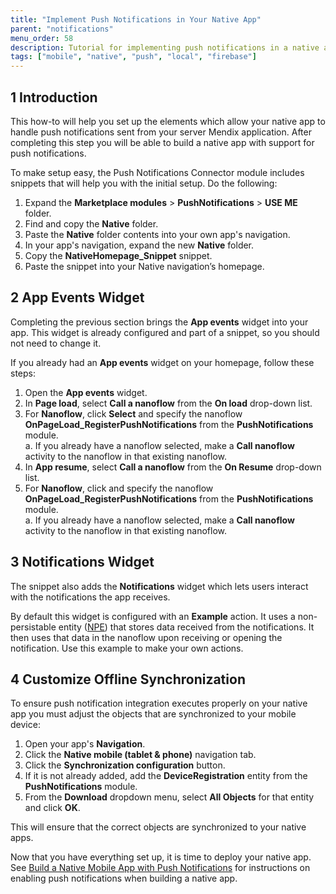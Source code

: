```yaml
---
title: "Implement Push Notifications in Your Native App"
parent: "notifications"
menu_order: 58
description: Tutorial for implementing push notifications in a native app.
tags: ["mobile", "native", "push", "local", "firebase"]
---
```


## 1 Introduction

This how-to will help you set up the elements which allow your native app to handle push notifications sent from your server Mendix application. After completing this step you will be able to build a native app with support for push notifications.

To make setup easy, the Push Notifications Connector module includes snippets that will help you with the initial setup. Do the following:

1. Expand the **Marketplace modules** > **PushNotifications** > **USE ME** folder.
1. Find and copy the **Native** folder.
1. Paste the **Native** folder contents into your own app's navigation.
1. In your app's navigation, expand the new **Native** folder.
1. Copy the **NativeHomepage_Snippet** snippet.
1. Paste the snippet into your Native navigation’s homepage.

## 2 App Events Widget

Completing the previous section brings the **App events** widget into your app. This widget is already configured and part of a snippet, so you should not need to change it. 

If you already had an **App events** widget on your homepage, follow these steps:

1. Open the **App events** widget.
1.  In  **Page load**, select **Call a nanoflow** from the **On load**  drop-down list. 
2.  For **Nanoflow**, click **Select** and specify the nanoflow **OnPageLoad_RegisterPushNotifications** from the **PushNotifications** module.<br /> 
	a. If you already have a nanoflow selected, make a **Call nanoflow** activity to the nanoflow in that existing nanoflow.<br />
1. In **App resume**, select **Call a nanoflow** from the **On Resume** drop-down list. 
1. For **Nanoflow**, click and specify the nanoflow **OnPageLoad_RegisterPushNotifications** from the **PushNotifications** module. <br />
    a. If you already have a nanoflow selected, make a **Call nanoflow** activity to the  nanoflow in that existing nanoflow. <br /> 

## 3 Notifications Widget

The snippet also adds the **Notifications** widget which lets users interact with the notifications the app receives.

By default this widget is configured with an **Example** action. It uses a non-persistable entity ([NPE](/refguide/persistability#non-persistable)) that stores data received from the notifications. It then uses that data in the nanoflow upon receiving or opening the notification. Use this example to make your own actions. 

## 4 Customize Offline Synchronization

To ensure push notification integration executes properly on your native app you must adjust the objects that are synchronized to your mobile device:

1. Open your app's **Navigation**.
1. Click the **Native mobile (tablet & phone)** navigation tab.
1. Click the **Synchronization configuration** button.
1. If it is not already added, add the **DeviceRegistration** entity from the **PushNotifications** module.
1. From the **Download** dropdown menu, select **All Objects** for that entity and click **OK**.

This will ensure that the correct objects are synchronized to your native apps.

Now that you have everything set up, it is time to deploy your native app. See [Build a Native Mobile App with Push Notifications](notif-build-native) for instructions on enabling push notifications when building a native app. 